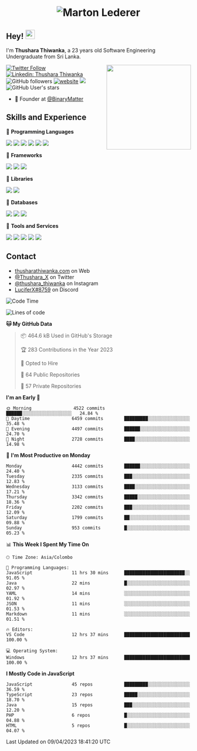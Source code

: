 <h1 align="center">
  <img src="https://raw.githubusercontent.com/ThusharaX/ThusharaX/master/name.svg" alt="Marton Lederer" />
</h1>

## Hey! <img src="https://media.giphy.com/media/hvRJCLFzcasrR4ia7z/giphy.gif" width="25px" height="25px">  
I'm <strong>Thushara Thiwanka</strong>, a 23 years old Software Engineering Undergraduate from Sri Lanka.

<img align='right' src="https://media.giphy.com/media/M9gbBd9nbDrOTu1Mqx/giphy.gif" width="230">

[![Twitter Follow](https://img.shields.io/twitter/follow/Thushara_X?label=Follow)](https://twitter.com/intent/follow?screen_name=Thushara_X)
[![Linkedin: Thushara Thiwanka](https://img.shields.io/badge/-Thushara_Thiwanaka-blue?style=flat-square&logo=Linkedin&logoColor=white&link=https://www.linkedin.com/in/thushara-thiwanka/)](https://www.linkedin.com/in/thushara-thiwanka/)
![GitHub followers](https://img.shields.io/github/followers/ThusharaX?label=Follow&style=social)
[![website](https://img.shields.io/badge/Website-46a2f1.svg?&style=flat-square&logo=Google-Chrome&logoColor=white&link=https://anmolsingh.me/)](https://thusharathiwanka.com/)
![](https://camo.githubusercontent.com/f1c00c1d3c0d9b8f4431c8082be05835cd7795233799bcef63c216d59cf4f6a0/68747470733a2f2f6b6f6d617265762e636f6d2f67687076632f3f757365726e616d653d546875736861726158267374796c653d666c617426636f6c6f723d627269676874677265656e)
![GitHub User's stars](https://img.shields.io/github/stars/ThusharaX?affiliations=OWNER%2CCOLLABORATOR%2CORGANIZATION_MEMBER&style=social)

<!-- - 🧭 Founder at [@Nano-Spark](https://github.com/Nano-Spark) -->
- 🧭 Founder at [@BinaryMatter](https://github.com/BinaryMatter)

<!-- - 👥 Core team member at [@Binary-Matter](https://github.com/Binary-Matter) and [@SLIIT-2020-June](https://github.com/SLIIT-2020-June) -->

## Skills and Experience
🔴 <strong>Programming Languages</strong>

![](https://img.shields.io/badge/Python-3776AB?style=for-the-badge&logo=python&logoColor=white)
![](https://img.shields.io/badge/C-00599C?style=for-the-badge&logo=c&logoColor=white)
![](https://img.shields.io/badge/C%2B%2B-00599C?style=for-the-badge&logo=c%2B%2B&logoColor=white)
![](https://img.shields.io/badge/JavaScript-F7DF1E?style=for-the-badge&logo=javascript&logoColor=black)
![](https://img.shields.io/badge/Java-ED8B00?style=for-the-badge&logo=java&logoColor=white)
![](https://img.shields.io/badge/PHP-777BB4?style=for-the-badge&logo=php&logoColor=white)

🔴 <strong>Frameworks</strong>

![](https://img.shields.io/badge/Django-092E20?style=for-the-badge&logo=django&logoColor=white)
![](https://img.shields.io/badge/Flask-000000?style=for-the-badge&logo=flask&logoColor=white)
![](https://img.shields.io/badge/Bootstrap-563D7C?style=for-the-badge&logo=bootstrap&logoColor=white)

🔴 <strong>Libraries</strong>

![](https://img.shields.io/badge/React-20232A?style=for-the-badge&logo=react&logoColor=61DAFB)
![](https://img.shields.io/badge/Redux-593D88?style=for-the-badge&logo=redux&logoColor=white)

🔴 <strong>Databases</strong>

![](https://img.shields.io/badge/PostgreSQL-316192?style=for-the-badge&logo=postgresql&logoColor=white)
![](	https://img.shields.io/badge/SQLite-07405E?style=for-the-badge&logo=sqlite&logoColor=white)
![](	https://img.shields.io/badge/MySQL-00000F?style=for-the-badge&logo=mysql&logoColor=white)

🔴 <strong>Tools and Services</strong>

![](https://img.shields.io/badge/Git-F05032?style=for-the-badge&logo=git&logoColor=white)
![](	https://img.shields.io/badge/Heroku-430098?style=for-the-badge&logo=heroku&logoColor=white)
![](https://img.shields.io/badge/Visual_Studio_Code-0078D4?style=for-the-badge&logo=visual%20studio%20code&logoColor=white)
![](https://img.shields.io/badge/Visual_Studio_2019-5C2D91?style=for-the-badge&logo=visual%20studio&logoColor=white)
![](https://img.shields.io/badge/firebase-ffca28?style=for-the-badge&logo=firebase&logoColor=white)

## Contact
- [thusharathiwanka.com](https://thusharathiwanka.com/) on Web
- [@Thushara_X](https://twitter.com/Thushara_X/) on Twitter
- [@thushara_thiwanka](https://www.instagram.com/thushara_thiwanka/) on Instagram
- [LuciferX#8759](./) on Discord

<!--START_SECTION:waka-->
![Code Time](http://img.shields.io/badge/Code%20Time-918%20hrs%2046%20mins-blue)

![Lines of code](https://img.shields.io/badge/From%20Hello%20World%20I%27ve%20Written-5.8%20million%20lines%20of%20code-blue)

**🐱 My GitHub Data** 

> 📦 464.6 kB Used in GitHub's Storage 
 > 
> 🏆 283 Contributions in the Year 2023
 > 
> 💼 Opted to Hire
 > 
> 📜 64 Public Repositories 
 > 
> 🔑 57 Private Repositories 
 > 
**I'm an Early 🐤** 

```text
🌞 Morning                4522 commits        ██████░░░░░░░░░░░░░░░░░░░   24.84 % 
🌆 Daytime                6459 commits        █████████░░░░░░░░░░░░░░░░   35.48 % 
🌃 Evening                4497 commits        ██████░░░░░░░░░░░░░░░░░░░   24.70 % 
🌙 Night                  2728 commits        ████░░░░░░░░░░░░░░░░░░░░░   14.98 % 
```
📅 **I'm Most Productive on Monday** 

```text
Monday                   4442 commits        ██████░░░░░░░░░░░░░░░░░░░   24.40 % 
Tuesday                  2335 commits        ███░░░░░░░░░░░░░░░░░░░░░░   12.83 % 
Wednesday                3133 commits        ████░░░░░░░░░░░░░░░░░░░░░   17.21 % 
Thursday                 3342 commits        █████░░░░░░░░░░░░░░░░░░░░   18.36 % 
Friday                   2202 commits        ███░░░░░░░░░░░░░░░░░░░░░░   12.09 % 
Saturday                 1799 commits        ██░░░░░░░░░░░░░░░░░░░░░░░   09.88 % 
Sunday                   953 commits         █░░░░░░░░░░░░░░░░░░░░░░░░   05.23 % 
```


📊 **This Week I Spent My Time On** 

```text
🕑︎ Time Zone: Asia/Colombo

💬 Programming Languages: 
JavaScript               11 hrs 30 mins      ███████████████████████░░   91.05 % 
Java                     22 mins             █░░░░░░░░░░░░░░░░░░░░░░░░   02.97 % 
YAML                     14 mins             ░░░░░░░░░░░░░░░░░░░░░░░░░   01.92 % 
JSON                     11 mins             ░░░░░░░░░░░░░░░░░░░░░░░░░   01.53 % 
Markdown                 11 mins             ░░░░░░░░░░░░░░░░░░░░░░░░░   01.51 % 

🔥 Editors: 
VS Code                  12 hrs 37 mins      █████████████████████████   100.00 % 

💻 Operating System: 
Windows                  12 hrs 37 mins      █████████████████████████   100.00 % 
```

**I Mostly Code in JavaScript** 

```text
JavaScript               45 repos            █████████░░░░░░░░░░░░░░░░   36.59 % 
TypeScript               23 repos            █████░░░░░░░░░░░░░░░░░░░░   18.70 % 
Java                     15 repos            ███░░░░░░░░░░░░░░░░░░░░░░   12.20 % 
PHP                      6 repos             █░░░░░░░░░░░░░░░░░░░░░░░░   04.88 % 
HTML                     5 repos             █░░░░░░░░░░░░░░░░░░░░░░░░   04.07 % 
```




 Last Updated on 09/04/2023 18:41:20 UTC
<!--END_SECTION:waka-->
